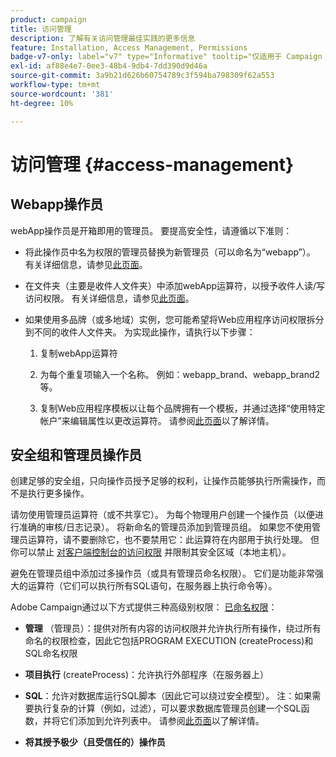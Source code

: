 ```yaml
---
product: campaign
title: 访问管理
description: 了解有关访问管理最佳实践的更多信息
feature: Installation, Access Management, Permissions
badge-v7-only: label="v7" type="Informative" tooltip="仅适用于 Campaign Classic v7"
exl-id: af88e4e7-0ee3-48b4-9db4-7dd390d9d46a
source-git-commit: 3a9b21d626b60754789c3f594ba798309f62a553
workflow-type: tm+mt
source-wordcount: '381'
ht-degree: 10%

---
```


# 访问管理 {#access-management}



## Webapp操作员

webApp操作员是开箱即用的管理员。 要提高安全性，请遵循以下准则：

* 将此操作员中名为权限的管理员替换为新管理员（可以命名为“webapp”）。 有关详细信息，请参见[此页面](../../platform/using/access-management.md)。

* 在文件夹（主要是收件人文件夹）中添加webApp运算符，以授予收件人读/写访问权限。 有关详细信息，请参见[此页面](../../platform/using/access-management.md)。

* 如果使用多品牌（或多地域）实例，您可能希望将Web应用程序访问权限拆分到不同的收件人文件夹。 为实现此操作，请执行以下步骤：

   1. 复制webApp运算符

   1. 为每个重复项输入一个名称。 例如：webapp_brand、webapp_brand2等。

   1. 复制Web应用程序模板以让每个品牌拥有一个模板，并通过选择“使用特定帐户”来编辑属性以更改运算符。  请参阅[此页面](../../web/using/defining-web-forms-properties.md)以了解详情。

## 安全组和管理员操作员

创建足够的安全组，只向操作员授予足够的权利，让操作员能够执行所需操作，而不是执行更多操作。

请勿使用管理员运算符（或不共享它）。 为每个物理用户创建一个操作员（以便进行准确的审核/日志记录）。 将新命名的管理员添加到管理员组。 如果您不使用管理员运算符，请不要删除它，也不要禁用它：此运算符在内部用于执行处理。 但你可以禁止 [对客户端控制台的访问权限](../../platform/using/access-management.md) 并限制其安全区域（本地主机）。

避免在管理员组中添加过多操作员（或具有管理员命名权限）。 它们是功能非常强大的运算符（它们可以执行所有SQL语句，在服务器上执行命令等）。

Adobe Campaign通过以下方式提供三种高级别权限： [已命名权限](../../platform/using/access-management.md#named-rights)：

* **管理** （管理员）：提供对所有内容的访问权限并允许执行所有操作，绕过所有命名的权限检查，因此它包括PROGRAM EXECUTION (createProcess)和SQL命名权限

* **项目执行** (createProcess)：允许执行外部程序（在服务器上）

* **SQL**：允许对数据库运行SQL脚本（因此它可以绕过安全模型）。 注：如果需要执行复杂的计算（例如，过滤），可以要求数据库管理员创建一个SQL函数，并将它们添加到允许列表中。 请参阅[此页面](../../installation/using/scripting-coding-guidelines.md)以了解详情。

* **将其授予极少（且受信任的）操作员**
